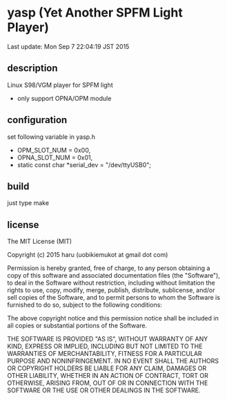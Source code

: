 # yasp (Yet Another SPFM Light Player)

Last update: Mon Sep  7 22:04:19 JST 2015

## description

Linux S98/VGM player for SPFM light

-	only support OPNA/OPM module

## configuration

set following variable in yasp.h

-	OPM_SLOT_NUM   = 0x00,
-	OPNA_SLOT_NUM  = 0x01,
-	static const char *serial_dev = "/dev/ttyUSB0";

## build

just type make

## license
The MIT License (MIT)

Copyright (c) 2015 haru (uobikiemukot at gmail dot com)

Permission is hereby granted, free of charge, to any person obtaining a copy of this software and associated documentation files (the "Software"), to deal in the Software without restriction, including without limitation the rights to use, copy, modify, merge, publish, distribute, sublicense, and/or sell copies of the Software, and to permit persons to whom the Software is furnished to do so, subject to the following conditions:

The above copyright notice and this permission notice shall be included in all copies or substantial portions of the Software.

THE SOFTWARE IS PROVIDED "AS IS", WITHOUT WARRANTY OF ANY KIND, EXPRESS OR IMPLIED, INCLUDING BUT NOT LIMITED TO THE WARRANTIES OF MERCHANTABILITY, FITNESS FOR A PARTICULAR PURPOSE AND NONINFRINGEMENT. IN NO EVENT SHALL THE AUTHORS OR COPYRIGHT HOLDERS BE LIABLE FOR ANY CLAIM, DAMAGES OR OTHER LIABILITY, WHETHER IN AN ACTION OF CONTRACT, TORT OR OTHERWISE, ARISING FROM, OUT OF OR IN CONNECTION WITH THE SOFTWARE OR THE USE OR OTHER DEALINGS IN THE SOFTWARE.
